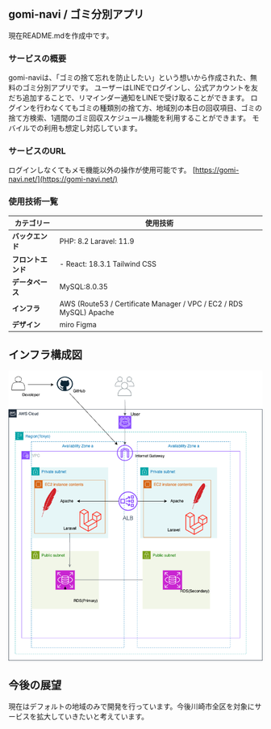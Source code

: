 ## gomi-navi / ゴミ分別アプリ
現在README.mdを作成中です。

### サービスの概要

gomi-naviは、「ゴミの捨て忘れを防止したい」という想いから作成された、無料のゴミ分別アプリです。  ユーザーはLINEでログインし、公式アカウントを友だち追加することで、リマインダー通知をLINEで受け取ることができます。  ログインを行わなくてもゴミの種類別の捨て方、地域別の本日の回収項目、ゴミの捨て方検索、1週間のゴミ回収スケジュール機能を利用することができます。  モバイルでの利用も想定し対応しています。

### サービスのURL

ログインしなくてもメモ機能以外の操作が使用可能です。  [https://gomi-navi.net/](https://gomi-navi.net/)

### 使用技術一覧

| カテゴリー  | 使用技術                              |
| --------------- | ------------------------------------- |
| **バックエンド** | PHP: 8.2  Laravel: 11.9         |
| **フロントエンド** | - React: 18.3.1  Tailwind CSS    |
| **データベース** | MySQL:8.0.35   |
| **インフラ**    | AWS (Route53 / Certificate Manager / VPC / EC2 / RDS MySQL)  Apache |
| **デザイン** | miro  Figma    |

## インフラ構成図

![Gomi Navi](./gomi-navi.drawio.png)

## 今後の展望
現在はデフォルトの地域のみで開発を行っています。今後川崎市全区を対象にサービスを拡大していきたいと考えています。
